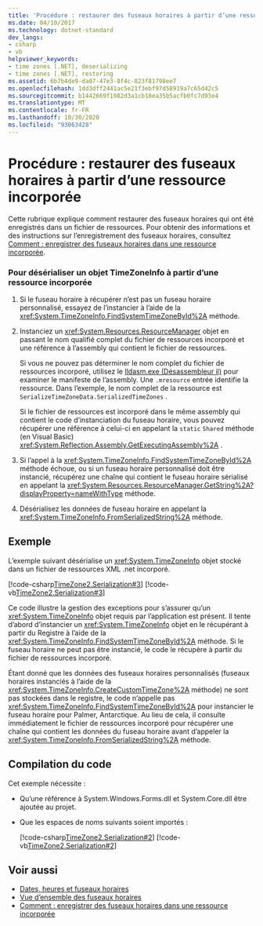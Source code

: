 ```yaml
---
title: 'Procédure : restaurer des fuseaux horaires à partir d’une ressource incorporée'
ms.date: 04/10/2017
ms.technology: dotnet-standard
dev_langs:
- csharp
- vb
helpviewer_keywords:
- time zones [.NET], deserializing
- time zones [.NET], restoring
ms.assetid: 6b7b4de9-da07-47e3-8f4c-823f81798ee7
ms.openlocfilehash: 1dd3dff2441ac5e21f3ebf97d58919a7c65d42c5
ms.sourcegitcommit: b1442669f1982d3a1cb18ea35b5acfb0fc7d93e4
ms.translationtype: MT
ms.contentlocale: fr-FR
ms.lasthandoff: 10/30/2020
ms.locfileid: "93063428"
---
```

# <a name="how-to-restore-time-zones-from-an-embedded-resource"></a>Procédure : restaurer des fuseaux horaires à partir d’une ressource incorporée

Cette rubrique explique comment restaurer des fuseaux horaires qui ont été enregistrés dans un fichier de ressources. Pour obtenir des informations et des instructions sur l’enregistrement des fuseaux horaires, consultez [Comment : enregistrer des fuseaux horaires dans une ressource incorporée](save-time-zones-to-an-embedded-resource.md).

### <a name="to-deserialize-a-timezoneinfo-object-from-an-embedded-resource"></a>Pour désérialiser un objet TimeZoneInfo à partir d’une ressource incorporée

1. Si le fuseau horaire à récupérer n’est pas un fuseau horaire personnalisé, essayez de l’instancier à l’aide de la <xref:System.TimeZoneInfo.FindSystemTimeZoneById%2A> méthode.

2. Instanciez un <xref:System.Resources.ResourceManager> objet en passant le nom qualifié complet du fichier de ressources incorporé et une référence à l’assembly qui contient le fichier de ressources.

   Si vous ne pouvez pas déterminer le nom complet du fichier de ressources incorporé, utilisez le [Ildasm.exe (Désassembleur il)](../../framework/tools/ildasm-exe-il-disassembler.md) pour examiner le manifeste de l’assembly. Une `.mresource` entrée identifie la ressource. Dans l’exemple, le nom complet de la ressource est `SerializeTimeZoneData.SerializedTimeZones` .

   Si le fichier de ressources est incorporé dans le même assembly qui contient le code d’instanciation du fuseau horaire, vous pouvez récupérer une référence à celui-ci en appelant la `static` `Shared` méthode (en Visual Basic) <xref:System.Reflection.Assembly.GetExecutingAssembly%2A> .

3. Si l’appel à la <xref:System.TimeZoneInfo.FindSystemTimeZoneById%2A> méthode échoue, ou si un fuseau horaire personnalisé doit être instancié, récupérez une chaîne qui contient le fuseau horaire sérialisé en appelant la <xref:System.Resources.ResourceManager.GetString%2A?displayProperty=nameWithType> méthode.

4. Désérialisez les données de fuseau horaire en appelant la <xref:System.TimeZoneInfo.FromSerializedString%2A> méthode.

## <a name="example"></a>Exemple

L’exemple suivant désérialise un <xref:System.TimeZoneInfo> objet stocké dans un fichier de ressources XML .net incorporé.

[!code-csharp[TimeZone2.Serialization#3](../../../samples/snippets/csharp/VS_Snippets_CLR/TimeZone2.Serialization/cs/SerializeTimeZoneData.cs#3)]
[!code-vb[TimeZone2.Serialization#3](../../../samples/snippets/visualbasic/VS_Snippets_CLR/TimeZone2.Serialization/vb/SerializeTimeZoneData.vb#3)]

Ce code illustre la gestion des exceptions pour s’assurer qu’un <xref:System.TimeZoneInfo> objet requis par l’application est présent. Il tente d’abord d’instancier un <xref:System.TimeZoneInfo> objet en le récupérant à partir du Registre à l’aide de la <xref:System.TimeZoneInfo.FindSystemTimeZoneById%2A> méthode. Si le fuseau horaire ne peut pas être instancié, le code le récupère à partir du fichier de ressources incorporé.

Étant donné que les données des fuseaux horaires personnalisés (fuseaux horaires instanciés à l’aide de la <xref:System.TimeZoneInfo.CreateCustomTimeZone%2A> méthode) ne sont pas stockées dans le registre, le code n’appelle pas <xref:System.TimeZoneInfo.FindSystemTimeZoneById%2A> pour instancier le fuseau horaire pour Palmer, Antarctique. Au lieu de cela, il consulte immédiatement le fichier de ressources incorporé pour récupérer une chaîne qui contient les données du fuseau horaire avant d’appeler la <xref:System.TimeZoneInfo.FromSerializedString%2A> méthode.

## <a name="compiling-the-code"></a>Compilation du code

Cet exemple nécessite :

- Qu’une référence à System.Windows.Forms.dll et System.Core.dll être ajoutée au projet.

- Que les espaces de noms suivants soient importés :

  [!code-csharp[TimeZone2.Serialization#2](../../../samples/snippets/csharp/VS_Snippets_CLR/TimeZone2.Serialization/cs/SerializeTimeZoneData.cs#2)]
  [!code-vb[TimeZone2.Serialization#2](../../../samples/snippets/visualbasic/VS_Snippets_CLR/TimeZone2.Serialization/vb/SerializeTimeZoneData.vb#2)]

## <a name="see-also"></a>Voir aussi

- [Dates, heures et fuseaux horaires](index.md)
- [Vue d’ensemble des fuseaux horaires](time-zone-overview.md)
- [Comment : enregistrer des fuseaux horaires dans une ressource incorporée](save-time-zones-to-an-embedded-resource.md)
